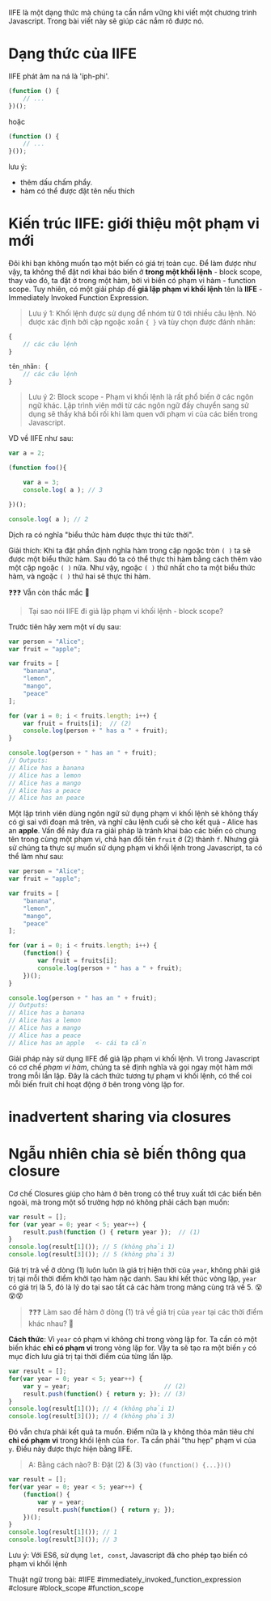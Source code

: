IIFE là một dạng thức mà chúng ta cần nắm vững khi viết một chương trình Javascript. Trong bài viết này sẽ giúp các nắm rõ được nó.

# Dạng thức của IIFE

IIFE phát âm na ná là 'íph-phi'.

```js
(function () { 
    // ...
})();
```

hoặc

```js
(function () {
    // ...
}());
```

lưu ý:
- thêm dấu chấm phẩy.
- hàm có thể được đặt tên nếu thích

# Kiến trúc IIFE: giới thiệu một phạm vi mới

Đôi khi bạn không muốn tạo một biến có giá trị toàn cục. Để làm được như vậy, ta không thể đặt nơi khai báo biến ở **trong một khối lệnh** - block scope, thay vào đó, ta đặt ở trong một hàm, bởi vì biến có phạm vi hàm - function scope. Tuy nhiên, có một giải pháp để **giả lập phạm vi khối lệnh** tên là **IIFE** - Immediately Invoked Function Expression.

> Lưu ý 1: Khối lệnh được sử dụng để nhóm từ 0 tới nhiều câu lệnh. Nó được xác định bởi cặp ngoặc xoắn `{ }` và tùy chọn được đánh nhãn:

```js
{
    // các câu lệnh
}

tên_nhãn: {
    // các câu lệnh
}
```

> Lưu ý 2: Block scope - Phạm vi khối lệnh là rất phổ biến ở các ngôn ngữ khác. Lập trình viên mới từ các ngôn ngữ đấy chuyển sang sử dụng sẽ thấy khá bối rối khi làm quen với phạm vi của các biến trong Javascript.

VD về IIFE như sau:

```js
var a = 2;

(function foo(){

    var a = 3;
    console.log( a ); // 3

})();

console.log( a ); // 2
```

Dịch ra có nghĩa "biểu thức hàm được thực thi tức thời".

Giải thích: Khi ta đặt phần định nghĩa hàm trong cặp ngoặc tròn `( )` ta sẽ được một biểu thức hàm. Sau đó ta có thể thực thi hàm bằng cách thêm vào một cặp ngoặc `( )` nữa. Như vậy, ngoặc `( )` thứ nhất cho ta một biểu thức hàm, và ngoặc `( )` thứ hai sẽ thực thi hàm.

❓❓❓ Vẫn còn thắc mắc 🤔

> Tại sao nói IIFE đi giả lập phạm vi khối lệnh - block scope?

Trước tiên hãy xem một ví dụ sau:

```js
var person = "Alice";
var fruit = "apple";

var fruits = [
    "banana",
    "lemon",
    "mango",
    "peace"
];

for (var i = 0; i < fruits.length; i++) {
    var fruit = fruits[i];  // (2)
    console.log(person + " has a " + fruit);
}

console.log(person + " has an " + fruit);
// Outputs:
// Alice has a banana
// Alice has a lemon
// Alice has a mango
// Alice has a peace
// Alice has an peace
```
Một lập trình viên dùng ngôn ngữ sử dụng phạm vi khối lệnh sẽ không thấy có gì sai với đoạn mã trên, và nghĩ câu lệnh cuối sẽ cho kết quả - Alice has an **apple**. Vấn đề này đưa ra giải pháp là tránh khai báo các biến có chung tên trong cùng một phạm vi, chả hạn đổi tên `fruit` ở (2) thành `f`. Nhưng giả sử chúng ta thực sự muốn sử dụng phạm vi khối lệnh trong Javascript, ta có thể làm như sau:

```js
var person = "Alice";
var fruit = "apple";

var fruits = [
    "banana",
    "lemon",
    "mango",
    "peace"
];

for (var i = 0; i < fruits.length; i++) {
    (function() {
        var fruit = fruits[i];
        console.log(person + " has a " + fruit);
    })();
}

console.log(person + " has an " + fruit);
// Outputs:
// Alice has a banana
// Alice has a lemon
// Alice has a mango
// Alice has a peace
// Alice has an apple   <- cái ta cần
```
Giải pháp này sử dụng IIFE để giả lập phạm vi khối lệnh. Vì trong Javascript có cơ chế *phạm vi hàm*, chúng ta sẽ định nghĩa và gọi ngay một hàm mới trong mỗi lần lặp. Đây là cách thức tương tự phạm vi khối lệnh, có thể coi mỗi biến fruit chỉ hoạt động ở bên trong vòng lặp for.

# inadvertent sharing via closures
# Ngẫu nhiên chia sẻ biến thông qua closure

Cơ chế Closures giúp cho hàm ở bên trong có thể truy xuất tới các biến bên ngoài, mà trong một số trường hợp nó không phải cách bạn muốn:

```js
var result = [];
for (var year = 0; year < 5; year++) {
    result.push(function () { return year });  // (1)
}
console.log(result[1]()); // 5 (không phải 1)
console.log(result[3]()); // 5 (không phải 3)
```

Giá trị trả về ở dòng (1) luôn luôn là giá trị hiện thời của `year`, không phải giá trị tại mỗi thời điểm khởi tạo hàm nặc danh. Sau khi kết thúc vòng lặp, `year` có giá trị là 5, đó là lý do tại sao tất cả các hàm trong mảng cùng trả về 5. 😵😵😵

> ❓❓❓ Làm sao để hàm ở dòng (1) trả về giá trị của `year` tại các thời điểm khác nhau? 🤔

**Cách thức**: Vì `year` có phạm vi không chỉ trong vòng lặp for. Ta cần có một biến khác **chỉ có phạm vi** trong vòng lặp for. Vậy ta sẽ tạo ra một biến `y` có mục đích lưu giá trị tại thời điểm của từng lần lặp.

```js
var result = [];
for(var year = 0; year < 5; year++) {
    var y = year;                          // (2)
    result.push(function() { return y; }); // (3)
}
console.log(result[1]()); // 4 (không phải 1)
console.log(result[3]()); // 4 (không phải 3)
```

Đó vẫn chưa phải kết quả ta muốn. Điểm nữa là `y` không thỏa mãn tiêu chí **chỉ có phạm vi** trong khối lệnh của `for`. Ta cần phải "thu hẹp" phạm vi của `y`. Điều này được thực hiện bằng IIFE.

> A: Bằng cách nào?
> B: Đặt (2) & (3) vào `(function() {...})()`

```js
var result = [];
for(var year = 0; year < 5; year++) {
    (function() {
        var y = year;
        result.push(function() { return y; });
    })();
}
console.log(result[1]()); // 1
console.log(result[3]()); // 3
```

Lưu ý: Với ES6, sử dụng `let, const`, Javascript đã cho phép tạo biến có phạm vi khối lệnh

Thuật ngữ trong bài: #IIFE #immediately_invoked_function_expression #closure #block_scope #function_scope